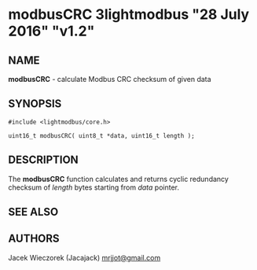 # modbusCRC 3lightmodbus "28 July 2016" "v1.2"

## NAME
**modbusCRC** - calculate Modbus CRC checksum of given data

## SYNOPSIS
`#include <lightmodbus/core.h>`

`uint16_t modbusCRC( uint8_t *data, uint16_t length );`

## DESCRIPTION
The **modbusCRC** function calculates and returns cyclic redundancy checksum of *length* bytes starting from *data* pointer.

## SEE ALSO

## AUTHORS
Jacek Wieczorek (Jacajack) <mrjjot@gmail.com>
